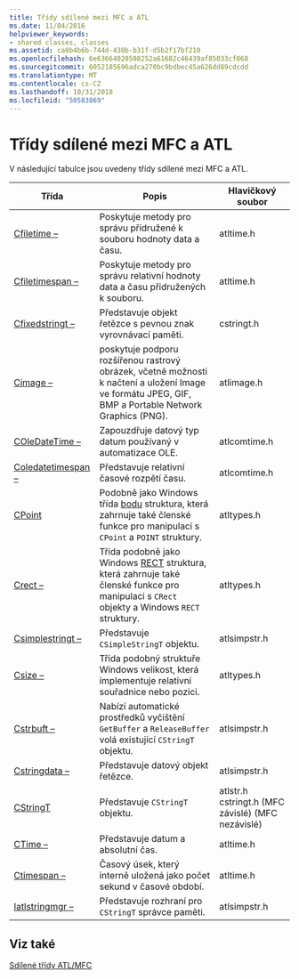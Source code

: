 ```yaml
---
title: Třídy sdílené mezi MFC a ATL
ms.date: 11/04/2016
helpviewer_keywords:
- shared classes, classes
ms.assetid: ca8b4b6b-744d-430b-b31f-d5b2f17bf210
ms.openlocfilehash: 6e63664020508252a61682c46439af85033cf068
ms.sourcegitcommit: 6052185696adca270bc9bdbec45a626dd89cdcdd
ms.translationtype: MT
ms.contentlocale: cs-CZ
ms.lasthandoff: 10/31/2018
ms.locfileid: "50583869"
---
```

# <a name="classes-shared-by-mfc-and-atl"></a>Třídy sdílené mezi MFC a ATL

V následující tabulce jsou uvedeny třídy sdílené mezi MFC a ATL.

|Třída|Popis|Hlavičkový soubor|
|-----------|-----------------|-----------------|
|[Cfiletime –](../../atl-mfc-shared/reference/cfiletime-class.md)|Poskytuje metody pro správu přidružené k souboru hodnoty data a času.|atltime.h|
|[Cfiletimespan –](../../atl-mfc-shared/reference/cfiletimespan-class.md)|Poskytuje metody pro správu relativní hodnoty data a času přidružených k souboru.|atltime.h|
|[Cfixedstringt –](../../atl-mfc-shared/reference/cfixedstringt-class.md)|Představuje objekt řetězce s pevnou znak vyrovnávací paměti.|cstringt.h|
|[Cimage –](../../atl-mfc-shared/reference/cimage-class.md)|poskytuje podporu rozšířenou rastrový obrázek, včetně možnosti k načtení a uložení Image ve formátu JPEG, GIF, BMP a Portable Network Graphics (PNG).|atlimage.h|
|[COleDateTime –](../../atl-mfc-shared/reference/coledatetime-class.md)|Zapouzdřuje datový typ datum používaný v automatizace OLE.|atlcomtime.h|
|[Coledatetimespan –](../../atl-mfc-shared/reference/coledatetimespan-class.md)|Představuje relativní časové rozpětí času.|atlcomtime.h|
|[CPoint](../../atl-mfc-shared/reference/cpoint-class.md)|Podobně jako Windows třída [bodu](../../mfc/reference/point-structure.md) struktura, která zahrnuje také členské funkce pro manipulaci s `CPoint` a `POINT` struktury.|atltypes.h|
|[Crect –](../../atl-mfc-shared/reference/crect-class.md)|Třída podobně jako Windows [RECT](../../mfc/reference/rect-structure.md) struktura, která zahrnuje také členské funkce pro manipulaci s `CRect` objekty a Windows `RECT` struktury.|atltypes.h|
|[Csimplestringt –](../../atl-mfc-shared/reference/csimplestringt-class.md)|Představuje `CSimpleStringT` objektu.|atlsimpstr.h|
|[Csize –](../../atl-mfc-shared/reference/csize-class.md)|Třída podobný struktuře Windows velikost, která implementuje relativní souřadnice nebo pozici.|atltypes.h|
|[Cstrbuft –](../../atl-mfc-shared/reference/cstrbuft-class.md)|Nabízí automatické prostředků vyčištění `GetBuffer` a `ReleaseBuffer` volá existující `CStringT` objektu.|atlsimpstr.h|
|[Cstringdata –](../../atl-mfc-shared/reference/cstringdata-class.md)|Představuje datový objekt řetězce.|atlsimpstr.h|
|[CStringT](../../atl-mfc-shared/reference/cstringt-class.md)|Představuje `CStringT` objektu.|atlstr.h cstringt.h (MFC závislé) (MFC nezávislé)|
|[CTime –](../../atl-mfc-shared/reference/ctime-class.md)|Představuje datum a absolutní čas.|atltime.h|
|[Ctimespan –](../../atl-mfc-shared/reference/ctimespan-class.md)|Časový úsek, který interně uložená jako počet sekund v časové období.|atltime.h|
|[Iatlstringmgr –](../../atl-mfc-shared/reference/iatlstringmgr-class.md)|Představuje rozhraní pro `CStringT` správce paměti.|atlsimpstr.h|

## <a name="see-also"></a>Viz také

[Sdílené třídy ATL/MFC](../../atl-mfc-shared/atl-mfc-shared-classes.md)

